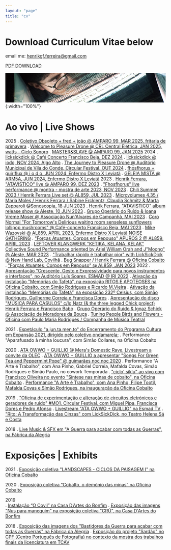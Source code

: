 ```yaml
---
layout: "page"
title: "cv"
---
```


# Download Curriculum Vitae below

email me: henrikgf.ferreira@gmail.com

[PDF DOWNLOAD](assets/cv/CV_Henrik_07_2024.pdf)

![Banner BC 2019](assets/cv/banner_bandcamp_2019.jpg){:width="100%"}


# Ao vivo | Live Shows
2025
. [Coletivo Obsoleto + fred + joão @ AMPARO 99, MAR 2025, fritaria de primavera][FRITARIAFRED]
. [Welcome to Pleasure Drone @ CRL Central Elétrica, JAN 2025, watts - Ciclo Sonoro][WELCOMEPD]
. [MASTER&SLAVE @ AMPARO 99, JAN 2025][MSAMPARO]
2024
. [licksickdick @ Café Concerto Francisco Beja, DEZ 2024][LSDCAFE]
. [licksickdick @ iodo, NOV 2024, Algo Alto][ALGOALTO]
. [The Journey to Pleasure Drone @ Auditório Municipal de Vila do Conde, Circular Festival, OUT 2024][JOURNEYPD]
. [fhosfhorus + guirlflux @ i o d o, JUN 2024, Enfermo Distro X Leviatã][LEVIATAEND]
. [GELEIA MISTA @ ARM5A, JUN 2024, Enfermo Distro X Leviatã][LEVIATAEND]
2023
. [Henrik Ferrara, "ATAVISTICO" live @ AMPARO 99, DEZ 2023](assets/cv/amparo2023.jpg)
. ["Fhosfhorus" live performance @ montra - mostra de arte 2023, NOV 2023][MONTRA]
. [Chili Summer 2023 / Henrik Ferrara Live set @ AL859, JUL 2023][ATAWORMCHILI]
. [Microvolumes 4.35 / Maria Moles / Henrik Ferrara / Sabine Ercklentz, Claudia Schmitz & Marta Zapparoli @Sonoscopia, 18 JUN 2023][ATASONOS]
. [Henrik Ferrara, "ATAVISTICO" album release show @ Aleste, 10 JUN 2023][ATAVISTICOALESTE]
. [Grupo Operário do Ruído & Ioana Vreme Moser @ Associação Nun'Alvares de Campanhã, MAI 2023][GORIOANA]
. [Coro Normal "For Tomorrow's Delirious waiting room senseless sunflowers lollipop mushrooms" @ Café-concerto Francisco Beja, MAI 2023][CORONORMAL1]
. [Mike Wazovski @ AL859, APRIL 2023, Enfermo Distro X Leviatã NOISE GATHERING][MIKE]
. ["Forças Atuantes, Corpos em Repouso" APUROS 2 @ AL859, APRIL 2023][FACR22]
. [LEFTOVER KLANGWERK "KETIKA, KELANA, KELAK" Collective Sound Performance oriented by Ariel William Orah and J"Moong" @ Aleste, MAR 2023][KLANGWERK]
. ["Trabalhar rápido é trabalhar pior" with LickSickDick @ New Hand Lab, Covilhã][NHLshow]
. [Bug Snapper / Henrik Ferrara @ Oficina Cobalto][BUGHENRIK]
. ["Forças Atuantes, Corpos em Repouso" @ AL859, JAN 2023][FACR27]
2022
. [Apresentação "Crescente, Gesto e Expressividade para novos instrumentos e interfaces", no Auditório Luís Soares, ESMAD @ IRI 2022](assets/cv/IRI_2022.PNG)
. [Ativação da instalação "Memórias do Tafetá", na exposição RITOS E APOTEOSES na Oficina Cobalto, com Simão Rodrigues e Ricardo M.Vieira][MemoriasTafeta2]
. [Ativação da instalação “Memórias do Tafetá”, na exposição 232º Celsius, com Simão Rodrigues, Guilherme Correia e Francisca Dores][MemoriasTafeta]
. [Apresentação do disco "MÚSICA PARA CASULOS" c/Ig Natz (& the three legged Chick project) Henrik Ferrara e Francisco Babo][CASULOS]
. [Grupo Operário do Ruído & Ignaz Schick @ Associação de Moradores da Bouça][GORIGNAZ]
. [Tuning People Birds and Flowers - Oficina com Paulo Maria Rodrigues / Companha de Música Teatral][BIRDSANDFLOWERS]

2021
. [Espetáculo "a.jun.ta.men.to" do Encerramento do Programa Cultura em Expansão 2021, dirigido pelo coletivo ondamarela;][AJUNTA]
. Performance "Aparafusado à minha loucura", com Simão Collares, na Oficina Cobalto

2020
. [ATA OWWO + GUILLIO @ Mera's Domestic Rave, Livestream a convite da OLEC][ATAGILOLEC]
. [ATA OWWO + GUILLIO a apresentar "Songs For Green Tea and Peppermint Pope" @ guimarães noc noc 2020][ATAGILNOCNOC]
. Performance "A Arte é Trabalho", com Ana Pinho, Gabriel Correia, Mafalda Covas, Simão Rodrigues e Simão Paulo, no cowork Temporada
. ["ciclo' siklu" ao vivo com Francisco Oliveira no evento "Síntese nas minas de cobalto", na Oficina Cobalto][SIKLU]
. [Performance "A Arte é Trabalho", com Ana Pinho, Filipe Tootil, Mafalda Covas e Simão Rodrigues, na inauguração da Oficina Cobalto][INAU_COBALTO]

2019
. ["Oficina de experimentação e alteração de circuitos eletrónicos e geradores de ruído" #MO1, Circular Festival, com Miguel Pipa, Francisca Dores e Pedro Afonso][MODOS]
. [Livestream "ATA OWWO + GUILLIO" na Esmad TV][ATAGILESMAD]
. ["Rito: A Transformação das Cinzas" com LickSickDick, no Teatro Helena Sá e Costa](/assets/cv/cartaz_rito_19_lsd.jpg)

2018
. [Live Music & SFX em "A Guerra para acabar com todas as Guerras", na Fábrica da Alegria][AGUERRA]

# Exposições | Exhibits
2021
. [Exposição coletiva "LANDSCAPES - CICLOS DA PAISAGEM I" na Oficina Cobalto](/assets/cv/landscapes2_cobalto_2021.jpg)

2020
. [Exposição coletiva “Cobalto, o demónio das minas” na Oficina Cobalto](/assets/cv/cobalto2020_expo_col.jpg)

2019  
. [Instalação “O Covil” na Casa D’Artes do Bonfim][OCOVIL]
. [Exposição das imagens "Nus para manequim" na exposição coletiva "CRÚ", na Casa D'Artes do Bonfim][LINKNUS]

2018 
. [Exposição das imagens dos "Bastidores da Guerra para acabar com todas as Guerras" na Fábrica da Alegria][FOTOSAGUERRA]
. [Exposição do projeto "Sardão" no CPF (Centro Português de Fotografia) no contexto da mostra dos trabalhos finais da licenciatura em TCAV][FOTOSSARDAO]

[AGUERRA]: https://youtu.be/j26LGHuq4WI
[ATAGILESMAD]: https://youtu.be/tlLY3H3FFDs
[MODOS]: https://www.instagram.com/p/B3-Zv7mJe4n/
[INAU_COBALTO]: https://youtu.be/3XxuQCeeTZw
[SIKLU]: https://youtu.be/FtGh3A-eWp4
[ATAGILNOCNOC]: https://www.thresholdmagazine.pt/2020/10/fotogaleria-ata-owwo-guillio-guimaraes.html
[ATAGILOLEC]: https://youtu.be/aMxW1Y3qvkA
[FOTOSSARDAO]: https://sites.google.com/view/henrik-ferrara/works/photography#h.qat9ir3bz6xm
[FOTOSAGUERRA]: https://sites.google.com/view/henrik-ferrara/works/photography#h.8807bp2yfv47
[LINKNUS]: https://sites.google.com/view/henrik-ferrara/works/photography?authuser=0#h.hvevk8qo9iba
[OCOVIL]: https://youtu.be/VkEyyWvcuZY
[BIRDSANDFLOWERS]:https://www.facebook.com/media/set/?vanity=CulturaEmExpansao&set=a.3182831341945773
[AJUNTA]: https://www.culturaemexpansao.pt/multimedia-detalhe/a-jun-ta-men-to-ondamarela/
[GORIGNAZ]: https://www.culturaemexpansao.pt/sessao/grupo-operario-do-ruido-andamp-ignaz-schick/
[CASULOS]: https://fb.me/e/3dxBC6nRj
[MemoriasTafeta]: https://www.instagram.com/reel/Ck_Rno0Jj0C/
[MemoriasTafeta2]: https://www.instagram.com/p/CmUdbErs8eT/
[FACR27]: https://www.instagram.com/p/CoA8ykUMxYs/
[BUGHENRIK]: https://www.instagram.com/p/CoX8Y4Qsmyc/
[NHLshow]: https://www.instagram.com/p/CqntLqTsbU3/
[KLANGWERK]:https://www.soydivision.berlin/leftover-klangwerk
[MIKE]:https://enfermodistro.blogspot.com/2023/04/noise-gathering-15th-april-al859.html
[GORIOANA]:https://www.culturaemexpansao.pt/en/sessao/grupo-operario-do-ruido-andamp-ioana-vreme-moser/
[ATAVISTICOALESTE]:https://www.facebook.com/photo/?fbid=578500207697139&set=a.419717393575422
[MONTRA]:https://youtu.be/_hM1bXx5QyA?si=iO_RB02cfTPqIXG1
[ATASONOS]:https://www.goethe.de/ins/pt/pt/ver.cfm?event_id=24834943
[ATAWORMCHILI]:https://www.instagram.com/p/Cuze0RHIgFR/?img_index=7
[CORONORMAL1]:https://www.instagram.com/p/CrydoDhs01n/
[FACR22]:https://www.instagram.com/p/CseCz1LNRGF/
[LEVIATAEND]:https://www.instagram.com/p/C8H5Bm-saT1/
[LSDCAFE]:https://www.instagram.com/p/DDHhHMRtc-d/?igsh=Y2hxc3hzb3l4aDZy
[ALGOALTO]:https://iodo.site/event/algo-alto/
[JOURNEYPD]:https://www.circularfestival.com/pt/evento/the-journey-to-pleasure-drone-auditorio-municipal-de-vila-do-conde-2024/
[MSAMPARO]:https://www.instagram.com/reel/DE0SslDt_mn/?igsh=OXRuM2FwNGh0a2w2
[WELCOMEPD]:https://www.instagram.com/p/DFgCysGtfIP/?igsh=ejAxcjdqeXBkZ3Vk
[FRITARIAFRED]:https://www.instagram.com/p/DFgCysGtfIP/?igsh=ejAxcjdqeXBkZ3Vk
